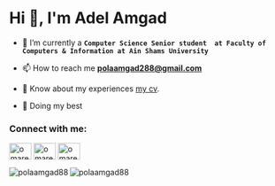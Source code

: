 <h1 align="left">Hi 👋, I'm Adel Amgad</h1>

- 🔭 I’m currently  a **`Computer Science Senior student 
    at Faculty of Computers & Information at Ain Shams University`**

- 📫 How to reach me **polaamgad288@gmail.com**

- 📄 Know about my experiences [my cv](https://drive.google.com/file/d/19C9FthYY8mbEmVuiLI5M20DrLnl2yURO/view?usp=sharing).
- 🐼 Doing my best 


<h3 align="left">Connect with me:</h3>
<p align="left">
   
<a href="https://twitter.com/adel_aka_paula" target="blank"><img align="center" src="https://raw.githubusercontent.com/rahuldkjain/github-profile-readme-generator/master/src/images/icons/Social/twitter.svg" alt="omarelsherif010" height="30" width="40" /></a>
<a href="https://linkedin.com/in/adelamgad8" target="blank"><img align="center" src="https://raw.githubusercontent.com/rahuldkjain/github-profile-readme-generator/master/src/images/icons/Social/linked-in-alt.svg" alt="omarelsherif010" height="30" width="40" /></a>
<a href="https://www.facebook.com/dola.amgad/" target="blank"><img align="center" src="https://raw.githubusercontent.com/rahuldkjain/github-profile-readme-generator/master/src/images/icons/Social/facebook.svg" alt="omarelsherifpage" height="30" width="40" /></a>

</p>


<p><img align="left" src="https://github-readme-stats.vercel.app/api/top-langs?username=polaamgad88&show_icons=true&locale=en&layout=compact" alt="polaamgad88" /></p>




<p align="left"> <img src="https://komarev.com/ghpvc/?username=polaamgad88&label=Profile%20views&color=0e75b6&style=flat" alt="polaamgad88" /> </p>

